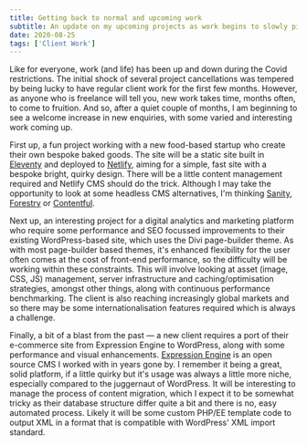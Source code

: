 ```yaml
---
title: Getting back to normal and upcoming work
subtitle: An update on my upcoming projects as work begins to slowly pick up, with WordPress, Eleventy and Expression Engine work featuring.
date: 2020-08-25
tags: ['Client Work']
---
```


Like for everyone, work (and life) has been up and down during the Covid restrictions. The initial shock of several project cancellations was tempered by being lucky to have regular client work for the first few months. However, as anyone who is freelance will tell you, new work takes time, months often, to come to fruition. And so, after a quiet couple of months, I am beginning to see a welcome increase in new enquiries, with some varied and interesting work coming up.

First up, a fun project working with a new food-based startup who create their own bespoke baked goods. The site will be a static site built in [Eleventy](https://www.11ty.dev/) and deployed to [Netlify](https://www.netlify.com/), aiming for a simple, fast site with a bespoke bright, quirky design. There will be a little content management required and Netlify CMS should do the trick. Although I may take the opportunity to look at some headless CMS alternatives, I'm thinking [Sanity](https://www.sanity.io/), [Forestry](https://forestry.io/) or [Contentful](https://www.contentful.com/).

Next up, an interesting project for a digital analytics and marketing platform who require some performance and SEO focussed improvements to their existing WordPress-based site, which uses the Divi page-builder theme. As with most page-builder based themes, it's enhanced flexibility for the user often comes at the cost of front-end performance, so the difficulty will be working within these constraints. This will involve looking at asset (image, CSS, JS) management, server infrastructure and caching/optimisation strategies, amongst other things, along with continuous performance benchmarking. The client is also reaching increasingly global markets and so there may be some internationalisation features required which is always a challenge.

Finally, a bit of a blast from the past — a new client requires a port of their e-commerce site from Expression Engine to WordPress, along with some performance and visual enhancements. [Expression Engine](https://expressionengine.com/) is an open source CMS I worked with in years gone by. I remember it being a great, solid platform, if a little quirky but it's usage was always a little more niche, especially compared to the juggernaut of WordPress. It will be interesting to manage the process of content migration, which I expect it to be somewhat tricky as their database structure differ quite a bit and there is no, easy automated process. Likely it will be some custom PHP/EE template code to output XML in a format that is compatible with WordPress' XML import standard.

